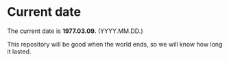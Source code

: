 # Current date

The current date is **1977.03.09.** (YYYY.MM.DD.)

This repository will be good when the world ends, so we will know how long it lasted.